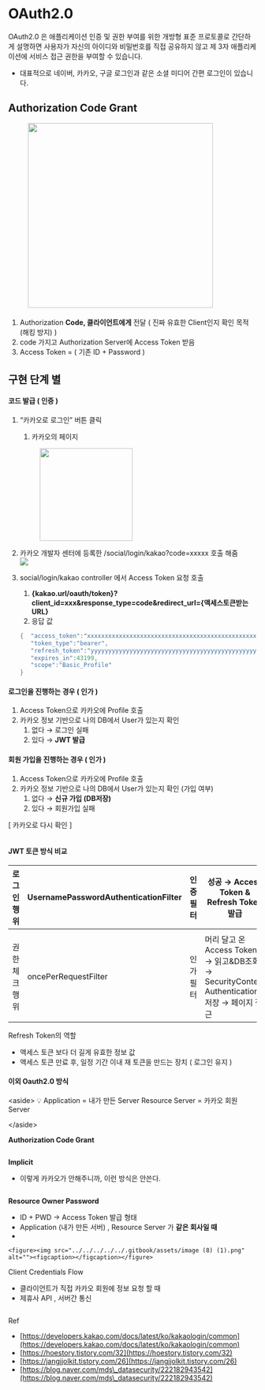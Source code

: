 # OAuth2.0

OAuth2.0 은 애플리케이션 인증 및 권한 부여를 위한 개방형 표준 프로토콜로 간단하게 설명하면 사용자가 자신의 아이디와 비밀번호를 직접 공유하지 않고 제 3자 애플리케이션에 서비스 접근 권한을 부여할 수 있습니다.

* 대표적으로 네이버, 카카오, 구글 로그인과 같은 소셜 미디어 간편 로그인이 있습니다.

## **Authorization Code Grant**

<div align="left">

<figure><img src="../../../../../.gitbook/assets/image (1) (1).png" alt="" width="375"><figcaption></figcaption></figure>

</div>

####

1. Authorization **Code, 클라이언트에게** 전달 ( 진짜 유효한 Client인지 확인 목적(해킹 방지) )
2. code 가지고 Authorization Server에 Access Token 받음
3. Access Token = ( 기존 ID + Password )



## 구현 단계 별

#### 코드 발급 ( 인증 )

1.  “카카오로 로그인” 버튼 클릭

    1. 카카오의 페이지

    <div align="left">

    <figure><img src="../../../../../.gitbook/assets/image (2) (1).png" alt="" width="188"><figcaption></figcaption></figure>

    </div>


2. 카카오 개발자 센터에 등록한 /social/login/kakao?code=xxxxx 호출 해줌\
   ![](<../../../../../.gitbook/assets/image (4) (1).png>)
3.  social/login/kakao controller 에서 Access Token 요청 호출

    1. **{kakao.url/oauth/token}?client\_id=xxx\&response\_type=code\&redirect\_url={액세스토큰받는URL}**
    2. 응답 값

    ```java
    {  "access_token":"xxxxxxxxxxxxxxxxxxxxxxxxxxxxxxxxxxxxxxxxxxxxxxxxxxxxxx",
       "token_type":"bearer",
       "refresh_token":"yyyyyyyyyyyyyyyyyyyyyyyyyyyyyyyyyyyyyyyyyyyyyyyyyyyyyy",
       "expires_in":43199,
       "scope":"Basic_Profile"
    }
    ```

#### 로그인을 진행하는 경우 ( 인가 )

1. Access Token으로 카카오에 Profile 호출
2. 카카오 정보 기반으로 나의 DB에서 User가 있는지 확인
   1. 없다 → 로그인 실패
   2. 있다 → **JWT 발급**

#### 회원 가입을 진행하는 경우 ( 인가 )

1. Access Token으로 카카오에 Profile 호출
2. 카카오 정보 기반으로 나의 DB에서 User가 있는지 확인 (가입 여부)
   1. 없다 → **신규 가입 (DB저장)**
   2. 있다 → 회원가입 실패

\[ 카카오로 다시 확인 ]

<figure><img src="../../../../../.gitbook/assets/image (5) (1).png" alt=""><figcaption></figcaption></figure>

#### JWT 토큰 방식 비교

| 로그인 행위   | UsernamePasswordAuthenticationFilter | 인증 필터 | 성공 → Access Token & Refresh Token 발급                                         |
| -------- | ------------------------------------ | ----- | ---------------------------------------------------------------------------- |
|          |                                      |       |                                                                              |
| 권한 체크 행위 | oncePerRequestFilter                 | 인가 필터 | 머리 달고 온 Access Token → 읽고\&DB조회 → SecurityContext Authentication 저장 → 페이지 접근 |

Refresh Token의 역할

* 액세스 토큰 보다 더 길게 유효한 정보 값
* 액세스 토큰 만료 후, 일정 기간 이내 재 토큰을 만드는 장치 ( 로그인 유지 )



#### 이외 Oauth2.0 방식

\<aside> 💡 Application = 내가 만든 Server Resource Server = 카카오 회원 Server

\</aside>

**Authorization Code Grant**

<figure><img src="../../../../../.gitbook/assets/image (6) (1).png" alt=""><figcaption></figcaption></figure>

**Implicit**

* 이렇게 카카오가 안해주니까, 이런 방식은 안쓴다.

<figure><img src="../../../../../.gitbook/assets/image (7) (1).png" alt=""><figcaption></figcaption></figure>

**Resource Owner Password**

* ID + PWD → Access Token 발급 형태
* Application (내가 만든 서버) , Resource Server 가 **같은 회사일 때**
*

    <figure><img src="../../../../../.gitbook/assets/image (8) (1).png" alt=""><figcaption></figcaption></figure>

Client Credentials Flow

* 클라이언트가 직접 카카오 회원에 정보 요청 할 때
* 제휴사 API , 서버간 통신

<figure><img src="../../../../../.gitbook/assets/image (9) (1).png" alt=""><figcaption></figcaption></figure>

Ref

* [https://developers.kakao.com/docs/latest/ko/kakaologin/common](https://developers.kakao.com/docs/latest/ko/kakaologin/common)
* [https://hoestory.tistory.com/32](https://hoestory.tistory.com/32)
* [https://jangjjolkit.tistory.com/26](https://jangjjolkit.tistory.com/26)
* [https://blog.naver.com/mds\_datasecurity/222182943542](https://blog.naver.com/mds\_datasecurity/222182943542)
